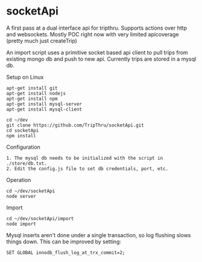 socketApi
=========

A first pass at a dual interface api for tripthru. Supports actions over http and websockets. 
Mostly POC right now with very limited apicoverage (pretty much just createTrip)

An import script uses a primitive socket based api client to pull trips from existing mongo db
and push to new api. Currently trips are stored in a mysql db.

Setup on Linux

    apt-get install git
    apt-get install nodejs
    apt-get install npm
    apt-get install mysql-server
    apt-get install mysql-client

    cd ~/dev
    git clone https://github.com/TripThru/socketApi.git
    cd socketApi
    npm install
    

Configuration

    1. The mysql db needs to be initialized with the script in ./store/db.txt.
    2. Edit the config.js file to set db credentials, port, etc.
    
Operation

    cd ~/dev/socketApi
    node server
 
Import

    cd ~/dev/socketApi/import
    node import

Mysql inserts aren't done under a single transaction, so log flushing slows things down. 
This can be improved by setting:
    
    SET GLOBAL innodb_flush_log_at_trx_commit=2;
    
 
    

